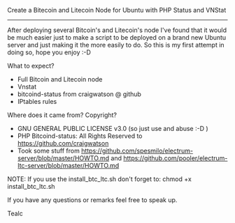 Create a Bitecoin and Litecoin Node for Ubuntu with PHP Status and VNStat
********

After deploying several Bitcoin's and Litecoin's node I've found that it would be much easier just to make a script to be deployed on a brand new Ubuntu server and just making it the more easily to do.
So this is my first attempt in doing so, hope you enjoy :-D

What to expect?
- Full Bitcoin and Litecoin node
- Vnstat
- bitcoind-status from craigwatson @ github
- IPtables rules

Where does it came from? Copyright?
- GNU GENERAL PUBLIC LICENSE v3.0 (so just use and abuse :-D )
- PHP Bitcoind-status: All Rights Reserved to https://github.com/craigwatson
- Took some stuff from https://github.com/spesmilo/electrum-server/blob/master/HOWTO.md and https://github.com/pooler/electrum-ltc-server/blob/master/HOWTO.md

NOTE:
If you use the install_btc_ltc.sh don't forget to: chmod +x install_btc_ltc.sh

If you have any questions or remarks feel free to speak up.

Tealc

